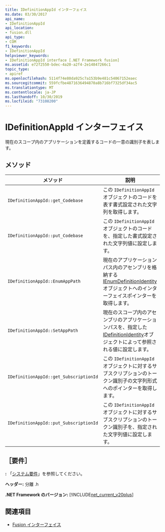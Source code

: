 ```yaml
---
title: IDefinitionAppId インターフェイス
ms.date: 03/30/2017
api_name:
- IDefinitionAppId
api_location:
- fusion.dll
api_type:
- COM
f1_keywords:
- IDefinitionAppId
helpviewer_keywords:
- IDefinitionAppId interface [.NET Framework fusion]
ms.assetid: e72f2550-bdec-4a20-a2f4-2e14847266c1
topic_type:
- apiref
ms.openlocfilehash: 5114f74e80da925c7a153b9e481c54067152eaec
ms.sourcegitcommit: 559fcfbe4871636494870a8b716bf7325df34ac5
ms.translationtype: MT
ms.contentlocale: ja-JP
ms.lasthandoff: 10/30/2019
ms.locfileid: "73108200"
---
```

# <a name="idefinitionappid-interface"></a>IDefinitionAppId インターフェイス
現在のスコープ内のアプリケーションを定義するコードの一意の識別子を表します。  
  
## <a name="methods"></a>メソッド  
  
|メソッド|説明|  
|------------|-----------------|  
|`IDefinitionAppId::get_Codebase`|この `IDefinitionAppId` オブジェクトのコードを表す書式設定された文字列を取得します。|  
|`IDefinitionAppId::put_Codebase`|この `IDefinitionAppId` オブジェクトのコードを、指定した書式設定された文字列値に設定します。|  
|`IDefinitionAppId::EnumAppPath`|現在のアプリケーションパス内のアセンブリを格納する[IEnumDefinitionIdentity](ienumdefinitionidentity-interface.md)オブジェクトへのインターフェイスポインターを取得します。|  
|`IDefinitionAppId::SetAppPath`|現在のスコープ内のアセンブリのアプリケーションパスを、指定した[IDefinitionIdentity](idefinitionidentity-interface.md)オブジェクトによって参照される値に設定します。|  
|`IDefinitionAppId::get_SubscriptionId`|この `IDefinitionAppId` オブジェクトに対するサブスクリプションのトークン識別子の文字列形式へのポインターを取得します。|  
|`IDefinitionAppId::put_SubscriptionId`|この `IDefinitionAppId` オブジェクトに対するサブスクリプションのトークン識別子を、指定された文字列値に設定します。|  
  
## <a name="requirements"></a>［要件］  
 **:** 「[システム要件](../../get-started/system-requirements.md)」を参照してください。  
  
 **ヘッダー:** 分離 .h  
  
 **.NET Framework のバージョン:** [!INCLUDE[net_current_v20plus](../../../../includes/net-current-v20plus-md.md)]  
  
## <a name="see-also"></a>関連項目

- [Fusion インターフェイス](fusion-interfaces.md)
